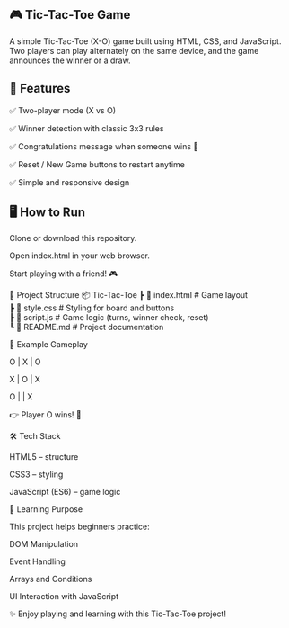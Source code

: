 🎮 Tic-Tac-Toe Game
-----

A simple Tic-Tac-Toe (X-O) game built using HTML, CSS, and JavaScript.
Two players can play alternately on the same device, and the game announces the winner or a draw.

🚀 Features
-------

✅ Two-player mode (X vs O)

✅ Winner detection with classic 3x3 rules

✅ Congratulations message when someone wins 🎉

✅ Reset / New Game buttons to restart anytime

✅ Simple and responsive design

🖥️ How to Run
-----
Clone or download this repository.

Open index.html in your web browser.

Start playing with a friend! 🎮

📂 Project Structure
📦 Tic-Tac-Toe
 ┣ 📜 index.html   # Game layout  
 ┣ 📜 style.css    # Styling for board and buttons  
 ┣ 📜 script.js    # Game logic (turns, winner check, reset)  
 ┗ 📜 README.md    # Project documentation  

📌 Example Gameplay

 O | X | O

 X | O | X

 O |   | X


👉 Player O wins! 🎉

🛠️ Tech Stack

HTML5 – structure

CSS3 – styling

JavaScript (ES6) – game logic

🎯 Learning Purpose

This project helps beginners practice:

DOM Manipulation

Event Handling

Arrays and Conditions

UI Interaction with JavaScript

✨ Enjoy playing and learning with this Tic-Tac-Toe project!
